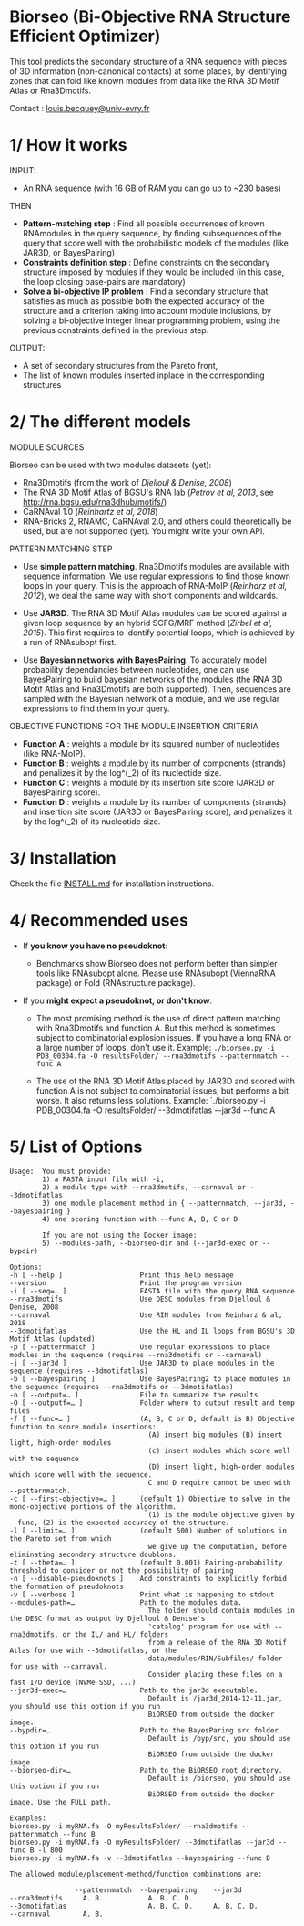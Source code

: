Biorseo (Bi-Objective RNA Structure Efficient Optimizer)
===================================

This tool predicts the secondary structure of a RNA sequence with pieces of 3D information (non-canonical contacts) at some places, 
by identifying zones that can fold like known modules from data like the RNA 3D Motif Atlas or Rna3Dmotifs.

Contact : louis.becquey@univ-evry.fr

1/ How it works
===================================
INPUT:
- An RNA sequence (with 16 GB of RAM you can go up to ~230 bases)

THEN
- **Pattern-matching step** : Find all possible occurrences of known RNAmodules in the query sequence, by finding subsequences of the query that score well with the probabilistic models of the modules (like JAR3D, or BayesPairing)
- **Constraints  definition  step** : Define constraints on the secondary structure imposed by modules if they would be included (in this case, the loop closing base-pairs are mandatory)
- **Solve a bi-objective IP problem** : Find a secondary structure that satisfies as much as possible both the expected accuracy of the structure and a criterion taking into account module inclusions, by solving a bi-objective integer linear programming problem, using the previous constraints defined in the previous step.

OUTPUT:
- A set of secondary structures from the Pareto front,
- The list of known modules inserted inplace in the corresponding structures

2/ The different models
==================================
MODULE SOURCES

Biorseo can be used with two modules datasets (yet):
* Rna3Dmotifs (from the work of *Djelloul & Denise, 2008*)
* The RNA 3D Motif Atlas of BGSU's RNA lab (*Petrov et al, 2013*, see http://rna.bgsu.edu/rna3dhub/motifs/)
* CaRNAval 1.0 (*Reinhartz et al, 2018*)
* RNA-Bricks 2, RNAMC, CaRNAval 2.0, and others could theoretically be used, but are not supported (yet). You might write your own API.

PATTERN MATCHING STEP
- Use **simple pattern matching**. Rna3Dmotifs modules are available with sequence information. We use regular expressions to find those known loops in your query. This is the approach of RNA-MoIP (*Reinharz et al, 2012*), we deal the same way with short components and wildcards.

- Use **JAR3D**. The RNA 3D Motif Atlas modules can be scored against a given loop sequence by an hybrid SCFG/MRF method (*Zirbel et al, 2015*). This first requires to identify potential loops, which is achieved by a run of RNAsubopt first.

- Use **Bayesian networks with BayesPairing**. To accurately model probability dependancies between nucleotides, one can use BayesPairing to build bayesian networks of the modules (the RNA 3D Motif Atlas and Rna3Dmotifs are both supported). Then, sequences are sampled with the Bayesian network of a module, and we use regular expressions to find them in your query.

OBJECTIVE FUNCTIONS FOR THE MODULE INSERTION CRITERIA

* **Function A** : weights a module by its squared number of nucleotides (like RNA-MoIP).
* **Function B** : weights a module by its number of components (strands) and penalizes it by the log^(_2) of its nucleotide size.
* **Function C** : weights a module by its insertion site score (JAR3D or BayesPairing score).
* **Function D** : weights a module by its number of components (strands) and insertion site score (JAR3D or BayesPairing score), and penalizes it by the log^(_2) of its nucleotide size.

3/ Installation
==================================
Check the file [INSTALL.md](INSTALL.md) for installation instructions.

4/ Recommended uses
==================================
- If **you know you have no pseudoknot**:
    * Benchmarks show Biorseo does not perform better than simpler tools like RNAsubopt alone. Please use RNAsubopt (ViennaRNA package) or Fold (RNAstructure package).

- If you **might expect a pseudoknot, or don't know**:
    * The most promising method is the use of direct pattern matching with Rna3Dmotifs and function A. But this method is sometimes subject to combinatorial explosion issues. If you have a long RNA or a large number of loops, don't use it. Example:
    `./biorseo.py -i PDB_00304.fa -O resultsFolder/ --rna3dmotifs --patternmatch --func A`
    
    * The use of the RNA 3D Motif Atlas placed by JAR3D and scored with function A is not subject to combinatorial issues, but performs a bit worse. It also returns less solutions. Example:
    `./biorseo.py -i PDB_00304.fa -O resultsFolder/ --3dmotifatlas --jar3d --func A

5/ List of Options
==================================
```
Usage:  You must provide:
        1) a FASTA input file with -i,
        2) a module type with --rna3dmotifs, --carnaval or --3dmotifatlas
        3) one module placement method in { --patternmatch, --jar3d, --bayespairing }
        4) one scoring function with --func A, B, C or D

        If you are not using the Docker image: 
        5) --modules-path, --biorseo-dir and (--jar3d-exec or --bypdir)

Options:
-h [ --help ]                   Print this help message
--version                       Print the program version
-i [ --seq=… ]                  FASTA file with the query RNA sequence
--rna3dmotifs                   Use DESC modules from Djelloul & Denise, 2008
--carnaval                      Use RIN modules from Reinharz & al, 2018
--3dmotifatlas                  Use the HL and IL loops from BGSU's 3D Motif Atlas (updated)
-p [ --patternmatch ]           Use regular expressions to place modules in the sequence (requires --rna3dmotifs or --carnaval)
-j [ --jar3d ]                  Use JAR3D to place modules in the sequence (requires --3dmotifatlas)
-b [ --bayespairing ]           Use BayesPairing2 to place modules in the sequence (requires --rna3dmotifs or --3dmotifatlas)
-o [ --output=… ]               File to summarize the results
-O [ --outputf=… ]              Folder where to output result and temp files
-f [ --func=… ]                 (A, B, C or D, default is B) Objective function to score module insertions:
                                  (A) insert big modules (B) insert light, high-order modules
                                  (c) insert modules which score well with the sequence
                                  (D) insert light, high-order modules which score well with the sequence.
                                  C and D require cannot be used with --patternmatch.
-c [ --first-objective=… ]      (default 1) Objective to solve in the mono-objective portions of the algorithm.
                                  (1) is the module objective given by --func, (2) is the expected accuracy of the structure.
-l [ --limit=… ]                (default 500) Number of solutions in the Pareto set from which
                                  we give up the computation, before eliminating secondary structure doublons.
-t [ --theta=… ]                (default 0.001) Pairing-probability threshold to consider or not the possibility of pairing
-n [ --disable-pseudoknots ]    Add constraints to explicitly forbid the formation of pseudoknots
-v [ --verbose ]                Print what is happening to stdout
--modules-path=…                Path to the modules data.
                                  The folder should contain modules in the DESC format as output by Djelloul & Denise's
                                  'catalog' program for use with --rna3dmotifs, or the IL/ and HL/ folders
                                  from a release of the RNA 3D Motif Atlas for use with --3dmotifatlas, or the
                                  data/modules/RIN/Subfiles/ folder for use with --carnaval.
                                  Consider placing these files on a fast I/O device (NVMe SSD, ...)
--jar3d-exec=…                  Path to the jar3d executable.
                                  Default is /jar3d_2014-12-11.jar, you should use this option if you run
                                  BiORSEO from outside the docker image.
--bypdir=…                      Path to the BayesParing src folder.
                                  Default is /byp/src, you should use this option if you run
                                  BiORSEO from outside the docker image.
--biorseo-dir=…                 Path to the BiORSEO root directory.
                                  Default is /biorseo, you should use this option if you run
                                  BiORSEO from outside the docker image. Use the FULL path.

Examples:
biorseo.py -i myRNA.fa -O myResultsFolder/ --rna3dmotifs --patternmatch --func B
biorseo.py -i myRNA.fa -O myResultsFolder/ --3dmotifatlas --jar3d --func B -l 800
biorseo.py -i myRNA.fa -v --3dmotifatlas --bayespairing --func D

The allowed module/placement-method/function combinations are:

                --patternmatch  --bayespairing    --jar3d
--rna3dmotifs     A. B.           A. B. C. D.
--3dmotifatlas                    A. B. C. D.     A. B. C. D.
--carnaval        A. B.

```
